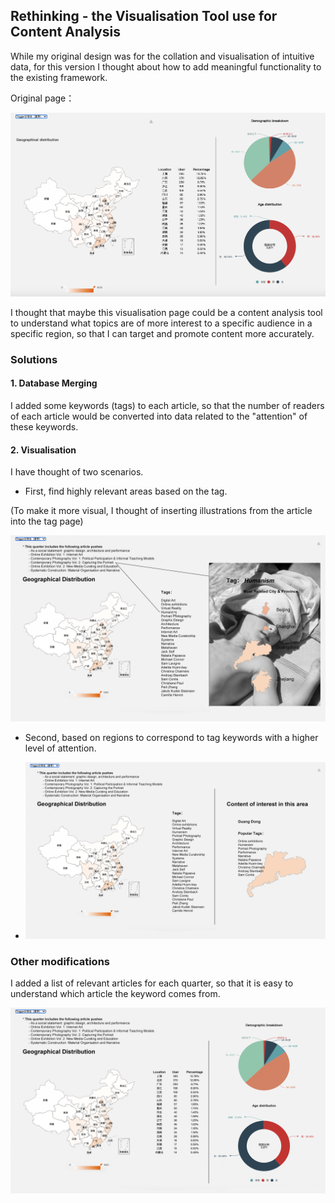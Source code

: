 ## Rethinking - the Visualisation Tool use for Content Analysis

While my original design was for the collation and visualisation of
intuitive data, for this version I thought about how to add meaningful
functionality to the existing framework.

Original page：

![](images/image2.png)

I thought that maybe this visualisation page could be a content analysis
tool to understand what topics are of more interest to a specific
audience in a specific region, so that I can target and promote content
more accurately.

### Solutions

#### ​1. Database Merging

I added some keywords (tags) to each article, so that the number of
readers of each article would be converted into data related to the
"attention" of these keywords.

#### ​2. Visualisation

I have thought of two scenarios.

-   First, find highly relevant areas based on the tag.

(To make it more visual, I thought of inserting illustrations from the
article into the tag page)

![](images/image3.png)

-   Second, based on regions to correspond to tag keywords with a
    higher level of attention.

-   ![](images/image1.png)

### Other modifications

I added a list of relevant articles for each quarter, so that it is easy
to understand which article the keyword comes from.

![](images/image4.png)
